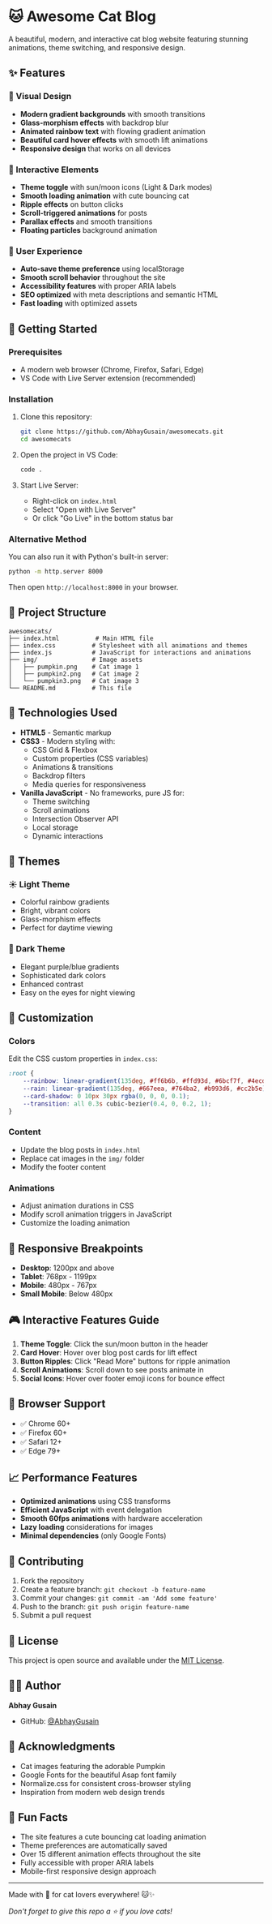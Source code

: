 # 🐱 Awesome Cat Blog

A beautiful, modern, and interactive cat blog website featuring stunning animations, theme switching, and responsive design.

## ✨ Features

### 🎨 Visual Design
- **Modern gradient backgrounds** with smooth transitions
- **Glass-morphism effects** with backdrop blur
- **Animated rainbow text** with flowing gradient animation
- **Beautiful card hover effects** with smooth lift animations
- **Responsive design** that works on all devices

### 🌟 Interactive Elements
- **Theme toggle** with sun/moon icons (Light & Dark modes)
- **Smooth loading animation** with cute bouncing cat
- **Ripple effects** on button clicks
- **Scroll-triggered animations** for posts
- **Parallax effects** and smooth transitions
- **Floating particles** background animation

### 📱 User Experience
- **Auto-save theme preference** using localStorage
- **Smooth scroll behavior** throughout the site
- **Accessibility features** with proper ARIA labels
- **SEO optimized** with meta descriptions and semantic HTML
- **Fast loading** with optimized assets

## 🚀 Getting Started

### Prerequisites
- A modern web browser (Chrome, Firefox, Safari, Edge)
- VS Code with Live Server extension (recommended)

### Installation
1. Clone this repository:
   ```bash
   git clone https://github.com/AbhayGusain/awesomecats.git
   cd awesomecats
   ```

2. Open the project in VS Code:
   ```bash
   code .
   ```

3. Start Live Server:
   - Right-click on `index.html`
   - Select "Open with Live Server"
   - Or click "Go Live" in the bottom status bar

### Alternative Method
You can also run it with Python's built-in server:
```bash
python -m http.server 8000
```
Then open `http://localhost:8000` in your browser.

## 📁 Project Structure

```
awesomecats/
├── index.html          # Main HTML file
├── index.css          # Stylesheet with all animations and themes
├── index.js           # JavaScript for interactions and animations
├── img/               # Image assets
│   ├── pumpkin.png    # Cat image 1
│   ├── pumpkin2.png   # Cat image 2
│   └── pumpkin3.png   # Cat image 3
└── README.md          # This file
```

## 🎯 Technologies Used

- **HTML5** - Semantic markup
- **CSS3** - Modern styling with:
  - CSS Grid & Flexbox
  - Custom properties (CSS variables)
  - Animations & transitions
  - Backdrop filters
  - Media queries for responsiveness
- **Vanilla JavaScript** - No frameworks, pure JS for:
  - Theme switching
  - Scroll animations
  - Intersection Observer API
  - Local storage
  - Dynamic interactions

## 🌈 Themes

### ☀️ Light Theme
- Colorful rainbow gradients
- Bright, vibrant colors
- Glass-morphism effects
- Perfect for daytime viewing

### 🌙 Dark Theme
- Elegant purple/blue gradients
- Sophisticated dark colors
- Enhanced contrast
- Easy on the eyes for night viewing

## 🔧 Customization

### Colors
Edit the CSS custom properties in `index.css`:
```css
:root {
    --rainbow: linear-gradient(135deg, #ff6b6b, #ffd93d, #6bcf7f, #4ecdc4, #45b7d1, #96ceb4, #feca57);
    --rain: linear-gradient(135deg, #667eea, #764ba2, #b993d6, #cc2b5e);
    --card-shadow: 0 10px 30px rgba(0, 0, 0, 0.1);
    --transition: all 0.3s cubic-bezier(0.4, 0, 0.2, 1);
}
```

### Content
- Update the blog posts in `index.html`
- Replace cat images in the `img/` folder
- Modify the footer content

### Animations
- Adjust animation durations in CSS
- Modify scroll animation triggers in JavaScript
- Customize the loading animation

## 📱 Responsive Breakpoints

- **Desktop**: 1200px and above
- **Tablet**: 768px - 1199px
- **Mobile**: 480px - 767px
- **Small Mobile**: Below 480px

## 🎮 Interactive Features Guide

1. **Theme Toggle**: Click the sun/moon button in the header
2. **Card Hover**: Hover over blog post cards for lift effect
3. **Button Ripples**: Click "Read More" buttons for ripple animation
4. **Scroll Animations**: Scroll down to see posts animate in
5. **Social Icons**: Hover over footer emoji icons for bounce effect

## 🐛 Browser Support

- ✅ Chrome 60+
- ✅ Firefox 60+
- ✅ Safari 12+
- ✅ Edge 79+

## 📈 Performance Features

- **Optimized animations** using CSS transforms
- **Efficient JavaScript** with event delegation
- **Smooth 60fps animations** with hardware acceleration
- **Lazy loading** considerations for images
- **Minimal dependencies** (only Google Fonts)

## 🤝 Contributing

1. Fork the repository
2. Create a feature branch: `git checkout -b feature-name`
3. Commit your changes: `git commit -am 'Add some feature'`
4. Push to the branch: `git push origin feature-name`
5. Submit a pull request

## 📝 License

This project is open source and available under the [MIT License](LICENSE).

## 👨‍💻 Author

**Abhay Gusain**
- GitHub: [@AbhayGusain](https://github.com/AbhayGusain)

## 🙏 Acknowledgments

- Cat images featuring the adorable Pumpkin
- Google Fonts for the beautiful Asap font family
- Normalize.css for consistent cross-browser styling
- Inspiration from modern web design trends

## 🐾 Fun Facts

- The site features a cute bouncing cat loading animation
- Theme preferences are automatically saved
- Over 15 different animation effects throughout the site
- Fully accessible with proper ARIA labels
- Mobile-first responsive design approach

---

Made with 💖 for cat lovers everywhere! 🐱✨

*Don't forget to give this repo a ⭐ if you love cats!*
